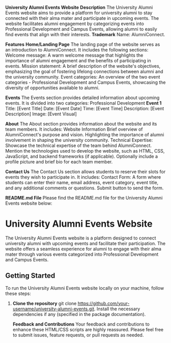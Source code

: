 **University Alumni Events Website**
**Description**
The University Alumni Events website aims to provide a platform for university alumni to stay connected with their alma mater and participate in upcoming events. The website facilitates alumni engagement by categorizing events into Professional Development and Campus Events, allowing alumni to easily find events that align with their interests.
**Trademark**
Name: AlumniConnect.

**Features**
**Home/Landing Page**
The landing page of the website serves as an introduction to AlumniConnect. It includes the following sections:
Welcome message: A warm welcome message that highlights the importance of alumni engagement and the benefits of participating in events.
Mission statement: A brief description of the website's objectives, emphasizing the goal of fostering lifelong connections between alumni and the university community.
Event categories: An overview of the two event categories - Professional Development and Campus Events, showcasing the diversity of opportunities available to alumni.

**Events**
The Events section provides detailed information about upcoming events. It is divided into two categories:
Professional Development
**Event 1**
Title: [Event Title]
Date: [Event Date]
Time: [Event Time]
Description: [Event Description]
Image: [Event Visual]

**About**
The About section provides information about the website and its team members. It includes:
Website Information
Brief overview of AlumniConnect's purpose and vision.
Highlighting the importance of alumni involvement in shaping the university community.
Technical Expertise:
Showcase the technical expertise of the team behind AlumniConnect.
Mention the technologies used to develop the website, such as HTML, CSS, JavaScript, and backend frameworks (if applicable).
Optionally include a profile picture and brief bio for each team member.

**Contact Us**
The Contact Us section allows students to reserve their slots for events they wish to participate in. It includes:
Contact Form:
A form where students can enter their name, email address, event category, event title, and any additional comments or questions.
Submit button to send the form.

**README.md File**
Please find the README.md file for the University Alumni Events website below:
# University Alumni Events Website
The University Alumni Events website is a platform designed to connect university alumni with upcoming events and facilitate their participation. The website offers a seamless experience for alumni to engage with their alma mater through various events categorized into Professional Development and Campus Events.

## Getting Started
To run the University Alumni Events website locally on your machine, follow these steps:
1. **Clone the repository**
   git clone https://github.com/your-username/university-alumni-events.git.
   Install the necessary dependencies if any (specified in the package documentation).

   **Feedback and Contributions**
Your feedback and contributions to enhance these HTML/CSS scripts are highly reassured. 
Please feel free to submit issues, feature requests, or pull requests as needed.
